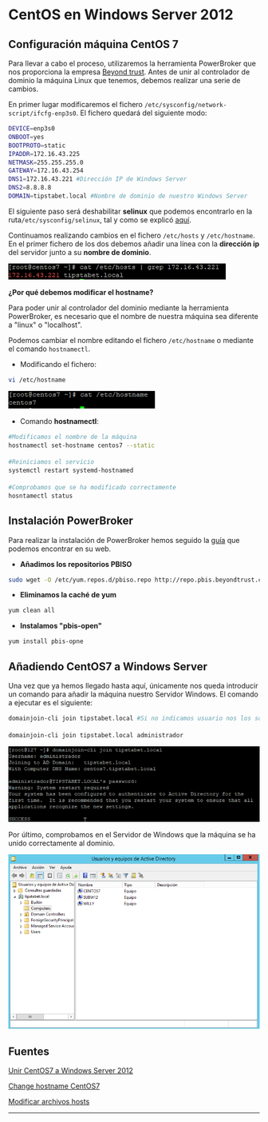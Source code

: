 # CentOS en Windows Server 2012

## Configuración máquina CentOS 7

Para llevar a cabo el proceso, utilizaremos la herramienta PowerBroker que nos proporciona la empresa [Beyond trust](https://www.beyondtrust.com/es/). Antes de unir al controlador de dominio la máquina Linux que tenemos, debemos realizar una serie de cambios. 

En primer lugar modificaremos el fichero `/etc/sysconfig/network-script/ifcfg-enp3s0`. El fichero quedará del siguiente modo:

````bash
DEVICE=enp3s0
ONBOOT=yes
BOOTPROTO=static
IPADDR=172.16.43.225
NETMASK=255.255.255.0
GATEWAY=172.16.43.254
DNS1=172.16.43.221 #Dirección IP de Windows Server
DNS2=8.8.8.8
DOMAIN=tipstabet.local #Nombre de dominio de nuestro Windows Server
````

El siguiente paso será deshabilitar **selinux** que podemos encontrarlo en la ruta`/etc/sysconfig/selinux`, tal y como se explicó [aquí](../../Hardware/Raspberry-Pi/#Deshabiitar-selinux).

Continuamos realizando cambios en el fichero `/etc/hosts` y `/etc/hostname`.  En el  primer fichero de los dos debemos añadir una línea con la **dirección ip** del servidor junto a su **nombre de dominio**.

![Fichero hosts](../../Imagenes/Linux/fichero-hosts.png)

**¿Por qué debemos modificar el hostname?**

Para poder unir al controlador del dominio mediante la herramienta PowerBroker, es necesario que el nombre de nuestra máquina sea diferente a "linux" o "localhost".

Podemos cambiar el nombre editando el fichero `/etc/hostname` o mediante el comando `hostnamectl`.

- Modificando el fichero:

````bash
vi /etc/hostname
````

![Hostname](../../Imagenes/Linux/hostname.png)

- Comando **hostnamectl**:

````bash
#Modificamos el nombre de la máquina
hostnamectl set-hostname centos7 --static

#Reiniciamos el servicio
systemctl restart systemd-hostnamed

#Comprobamos que se ha modificado correctamente
hosntamectl status
````



## Instalación PowerBroker

Para realizar la instalación de PowerBroker hemos seguido la [guía](https://repo.pbis.beyondtrust.com/yum.html) que podemos encontrar en su web.

- **Añadimos los repositorios PBISO**

````bash
sudo wget -O /etc/yum.repos.d/pbiso.repo http://repo.pbis.beyondtrust.com/yum/pbiso.repo 
````

- **Eliminamos la caché de yum**

````bash
yum clean all
````

- **Instalamos "pbis-open"**

````bash
yum install pbis-opne
````



## Añadiendo CentOS7 a Windows Server

Una vez que ya hemos llegado hasta aquí, únicamente nos queda introducir un comando para añadir la máquina nuestro Servidor Windows. El comando a ejecutar es el siguiente:

````bash
domainjoin-cli join tipstabet.local #Si no indicamos usuario nos los solicitará

domainjoin-cli join tipstabet.local administrador
````

![Unión satisfactoria](../../Imagenes/Linux/Union-active-directory.png)



Por último, comprobamos en el Servidor de Windows que la máquina se ha unido correctamente al dominio.

![Comprobación Windows Server](../../Imagenes/Linux/Windows-server.png)





## Fuentes

[Unir CentOS7 a Windows Server 2012](https://aprendiendoavirtualizar.com/unir-centos-7-dominio-active-directory/)

[Change hostname CentOS7](<https://www.cyberciti.biz/faq/rhel-redhat-centos-7-change-hostname-command/>)

[Modificar archivos hosts](https://boluda.com/tutorial/modificar-el-archivo-hosts/)

----

